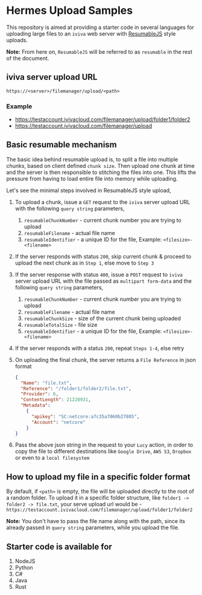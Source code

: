 # Hermes Upload Samples

This repository is aimed at providing a starter code in several languages for uploading large files to an `iviva` web server with [ResumableJS](http://www.resumablejs.com/) style uploads.

**Note:** From here on, `ResumableJS` will be referred to as `resumable` in the rest of the document.

## iviva server upload URL

```text
https://<server>/filemanager/upload/<path>
```

### Example

* <https://testaccount.ivivacloud.com/filemanager/upload/folder1/folder2>
* <https://testaccount.ivivacloud.com/filemanager/upload>

## Basic resumable mechanism

The basic idea behind resumable upload is, to split a file into multiple chunks, based on client defined `chunk size`. Then upload one chunk at time and the server is then responsible to stitching the files into one. This lifts the pressure from having to load entire file into memory while uploading.

Let's see the minimal steps involved in ResumableJS style upload,

1. To upload a chunk, issue a `GET` request to the `iviva` server upload URL with the following `query string` parameters,
    1. `resumableChunkNumber` - current chunk number you are trying to upload
    2. `resumableFilename` - actual file name
    3. `resumableIdentifier` - a unique ID for the file, Example: `<filesize>-<filename>`
2. If the server responds with status `200`, skip current chunk & proceed to upload the next chunk as in `Step 1`, else move to `Step 3`
3. If the server response with status `400`, issue a `POST` request to `iviva` server upload URL with the file passed as `multipart form-data` and the following `query string` parameters,
    1. `resumableChunkNumber` - current chunk number you are trying to upload
    2. `resumableFilename` - actual file name
    3. `resumableChunkSize` - size of the current chunk being uploaded
    4. `resumableTotalSize` - file size
    5. `resumableIdentifier` - a unique ID for the file, Example: `<filesize>-<filename>`
4. If the server responds with a status `200`, repeat `Steps 1-4`, else retry
5. On uploading the final chunk, the server returns a `File Reference` in json format

    ```json
    {
      "Name": "file.txt",
      "Reference": "/folder1/folder2/file.txt",
      "Provider": 6,
      "ContentLength": 21228931,
      "Metadata":
        {
          "apikey": "SC:netcore:a7c35a7060b27805",
          "Account": "netcore"
        }
    }
    ```

6. Pass the above json string in the request to your `Lucy` action, in order to copy the file to different destinations like `Google Drive`, `AWS S3`, `Dropbox` or even to a `local filesystem`
  
## How to upload my file in a specific folder format

By default, if `<path>` is empty, the file will be uploaded directly to the root of a random folder. To upload it in a specific folder structure, like `folder1 -> folder2 -> file.txt`, your serve upload url would be - `https://testaccount.ivivacloud.com/filemanager/upload/folder1/folder2`

**Note:** You don&#39;t have to pass the file name along with the path, since its already passed in `query string` parameters, while you upload the file.

## Starter code is available for

1. NodeJS
2. Python
3. C#
4. Java
5. Rust
